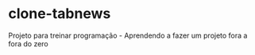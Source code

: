 # clone-tabnews
Projeto para treinar programação - Aprendendo a fazer um projeto fora a fora do zero
